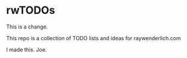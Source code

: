 # rwTODOs

This is a change.

This repo is a collection of TODO lists and ideas for raywenderlich.com

I made this. Joe.
